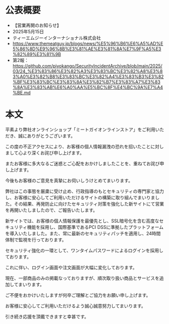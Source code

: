# 公表概要
- 【営業再開のお知らせ】
- 2025年5月15日
- ティーエムジーインターナショナル株式会社
- https://www.themeatguy.jp/blogs/news/%E5%96%B6%E6%A5%AD%E5%86%8D%E9%96%8B%E3%81%AE%E3%81%8A%E7%9F%A5%E3%82%89%E3%81%9B
- 第2報：https://github.com/piyokango/SecurityIncidentArchive/blob/main/2025/03/24_%E3%83%86%E3%82%A3%E3%83%BC%E3%82%A8%E3%83%A0%E3%82%B8%E3%83%BC%E3%82%A4%E3%83%B3%E3%82%BF%E3%83%BC%E3%83%8A%E3%82%B7%E3%83%A7%E3%83%8A%E3%83%AB%E6%A0%AA%E5%BC%8F%E4%BC%9A%E7%A4%BE.md

# 本文
平素より弊社オンラインショップ「ミートガイオンラインストア」をご利用いただき、誠にありがとうございます。



この度の不正アクセスにより、お客様の個人情報漏洩の恐れを招いたことに対しまして心より深くお詫び申し上げます。

またお客様に多大なるご迷惑とご心配をおかけしましたことを、重ねてお詫び申し上げます。

今後もお客様のご意見を真摯にお伺いしうけとめてまいります。



弊社はこの事態を厳粛に受け止め、行政指導のもとセキュリティの専門家と協力し、お客様に安心してご利用いただけるサイトの構築に取り組んでまいりました。その結果、再発防止に向けたセキュリティ対策を強化した新サイトにて営業を再開いたしましたので、ご報告いたします。



新サイトでは、お客様の個人情報保護を最優先とし、SSL暗号化を含む高度なセキュリティ機能を採用し、国際基準であるPCI DSSに準拠したプラットフォームを導入いたしました。また、常に最新のセキュリティパッチを適用し、24時間体制で監視を行っております。



セキュリティ強化の一環として、ワンタイムパスワードによるログインを採用しております。

これに伴い、ログイン画面や注文画面が大幅に変化しております。

現在、一部商品のみの掲載なっておりますが、順次取り扱い商品とサービスを追加してまいります。

ご不便をおかけいたしますが何卒ご理解とご協力をお願い申し上げます。



お客様に安心してご利用いただけるよう誠心誠意努力してまいります。

引き続き応援を頂戴できますと幸甚です。
